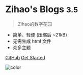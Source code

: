 
# Zihao's Blogs <small>3.5</small>

> Zihao的数字花园

- 简单、轻便 (压缩后 ~21kB)
- 无需生成 html 文件
- 众多主题

[GitHub](https://github.com/docsifyjs/docsify/)
[Get Started](#docsify)


<!-- 背景色 -->

![color](#e0e0f1)
